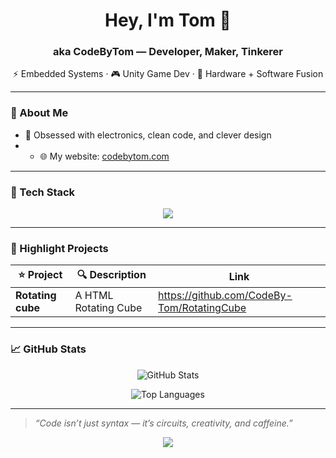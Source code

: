 <!-- README.md for CodeBy-Tom -->

<h1 align="center">Hey, I'm Tom 👋</h1>
<h3 align="center">aka CodeByTom — Developer, Maker, Tinkerer</h3>
<p align="center">
  ⚡ Embedded Systems · 🎮 Unity Game Dev · 🔌 Hardware + Software Fusion
</p>

---

### 🧠 About Me


- 🔬 Obsessed with electronics, clean code, and clever design
- - 🌐 My website: [codebytom.com](https://codebytom.com)

---

### 🧰 Tech Stack

<p align="center">
  <img src="https://skillicons.dev/icons?i=arduino,cpp,cs,py,js,unity,vscode" />
</p>

---

### 🚀 Highlight Projects

| ⭐ Project | 🔍 Description | Link|
|----------|----------------|-----------|
| **Rotating cube** |A HTML Rotating Cube|https://github.com/CodeBy-Tom/RotatingCube

---

### 📈 GitHub Stats

<p align="center">
  <img src="https://github-readme-stats.vercel.app/api?username=CodeBy-Tom&show_icons=true&theme=radical" alt="GitHub Stats" />
</p>



<p align="center">
  <img src="https://github-readme-stats.vercel.app/api/top-langs/?username=CodeBy-Tom&layout=compact&theme=radical" alt="Top Languages" />
</p>

---


> *“Code isn’t just syntax — it’s circuits, creativity, and caffeine.”*

<p align="center">
  <img src="https://readme-typing-svg.demolab.com?font=Fira+Code&duration=3000&pause=1000&color=F70000&center=true&vCenter=true&width=435&lines=Code+By+Tom;From+Hardware+to+Gameplay;Building+Cool+Stuff+Daily;Follow+Along+for+More" />
</p>
